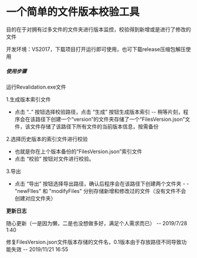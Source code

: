 # 一个简单的文件版本校验工具

目的在于对拥有过多文件的文件夹进行版本监控，校验得到新增或是进行了修改的文件

开发环境：VS2017，下载项目打开运行即可使用，也可下载release压缩包解压使用

##### 使用步骤

运行Revalidation.exe文件

1.生成版本索引文件

* 点击 “..” 按钮选择校验路径，点击 “生成” 按钮生成版本索引 -- 稍等片刻，程序会在该路径下创建一个“version”的文件夹存储了一个“FilesVersion.json”文件，该文件存储了该路径下所有文件的当前版本信息，按需备份

2.选择历史版本的索引文件进行校验

* 也就是你在上个版本备份的“FilesVersion.json”索引文件
* 点击 “校验” 按钮对文件进行校验。

3.导出

* 点击 “导出” 按钮选择导出路径，确认后程序会在该路径下创建两个文件夹 - - "newFIles" 和 "modifyFiles" 分别存储新增和修改过的文件（没有文件不会创建对应文件夹）



**更新日志**

随心更新（一是因为懒，二是也没想做多好，满足个人需求而已）									    -- 2019/7/28 1:40

修复FilesVersion.json文件版本存储的文件名，0.1版本由于存放路径不同导致功能失效	-- 2019/11/21 16:55


